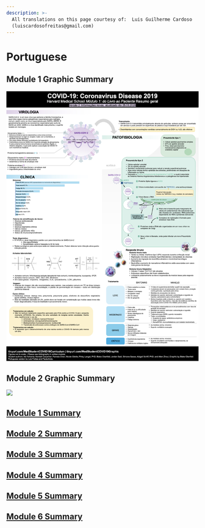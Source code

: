 ```yaml
---
description: >-
  All translations on this page courtesy of:  Luis Guilherme Cardoso
  (luiscardosofreitas@gmail.com)
---
```


# Portuguese

## Module 1 Graphic Summary 

![](../../.gitbook/assets/module-1-graphic-summary-portuguese.jpeg)

## Module 2 Graphic Summary 

![](../../.gitbook/assets/module-2-graphic-summary-portuguese.jpeg)

## [Module 1 Summary ](https://docs.google.com/document/d/1_g856Mou54cPFvj2aaQYugoDChB9nrNLgED3PtGs4KM/edit)

## [Module 2 Summary ](https://docs.google.com/document/d/1sBqOoX_JEEh9d9ODNX02mXUGRAy7bskm8DuCHFmkOuY/edit)

## [Module 3 Summary ](https://docs.google.com/document/d/1B6WSuHK-O9VhBfTAOq_rNuozugYDqNIzSGAfWEt1qX8/edit)

## [Module 4 Summary](https://docs.google.com/document/d/1_asOS7ReFUl7Yls72JET27pSZJvpMwd72xJSYMm38_U/edit)

## [Module 5 Summary ](https://docs.google.com/document/d/1eUkXU7U_-sW8a20a3ongZP3ACT3DyhoF_rXMWt9nGcI/edit)

## [Module 6 Summary](https://docs.google.com/document/d/1B3FECyswOUmpP4psnGd3xgjoPBQ5lrPRHG66EbWaWo0/edit)

